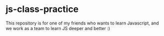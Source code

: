 # js-class-practice

This repository is for one of my friends who wants to learn Javascript, and we work as a team to learn JS deeper and better :)
